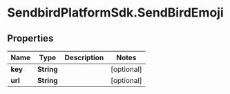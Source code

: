 # SendbirdPlatformSdk.SendBirdEmoji

## Properties

Name | Type | Description | Notes
------------ | ------------- | ------------- | -------------
**key** | **String** |  | [optional] 
**url** | **String** |  | [optional] 


